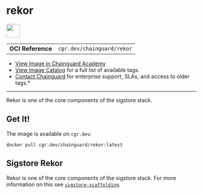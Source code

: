 <!--monopod:start-->
# rekor

<!--url:start-->
<a href="https://www.sigstore.dev/">
<!--logo:start-->
  <img src="https://storage.googleapis.com/chainguard-academy/logos/rekor/logo.svg" width="36px" height="36px" />
<!--logo:end-->
</a>
<!--url:end-->

| | |
| - | - |
| **OCI Reference** | `cgr.dev/chainguard/rekor` |

* [View Image in Chainguard Academy](https://edu.chainguard.dev/chainguard/chainguard-images/reference/rekor/overview/)
* [View Image Catalog](https://console.enforce.dev/images/catalog) for a full list of available tags.
* [Contact Chainguard](https://www.chainguard.dev/chainguard-images) for enterprise support, SLAs, and access to older tags.*
---
<!--monopod:end-->

<!--overview:start-->
Rekor is one of the core components of the sigstore stack.
<!--overview:end-->

<!--getting:start-->
## Get It!
The image is available on `cgr.dev`:

```
docker pull cgr.dev/chainguard/rekor:latest
```
<!--getting:end-->

<!--body:start-->
## Sigstore Rekor

Rekor is one of the core components of the sigstore stack.  For more information
on this see [`sigstore-scaffolding`](../sigstore-scaffolding/).
<!--body:end-->
